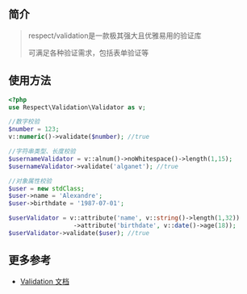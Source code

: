 ## 简介
> respect/validation是一款极其强大且优雅易用的验证库
>
> 可满足各种验证需求，包括表单验证等

## 使用方法
```php
<?php
use Respect\Validation\Validator as v;

//数字校验
$number = 123;
v::numeric()->validate($number); //true

//字符串类型、长度校验
$usernameValidator = v::alnum()->noWhitespace()->length(1,15);
$usernameValidator->validate('alganet'); //true

//对象属性校验
$user = new stdClass;
$user->name = 'Alexandre';
$user->birthdate = '1987-07-01';

$userValidator = v::attribute('name', v::string()->length(1,32))
                  ->attribute('birthdate', v::date()->age(18));
$userValidator->validate($user); //true
```

## 更多参考
- <a href="http://respect.github.io/Validation/" target="_blank">Validation 文档</a>
